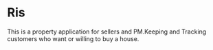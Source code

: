 # Ris
This is a property application for sellers and  PM.Keeping and Tracking customers who want or willing to buy a house.
